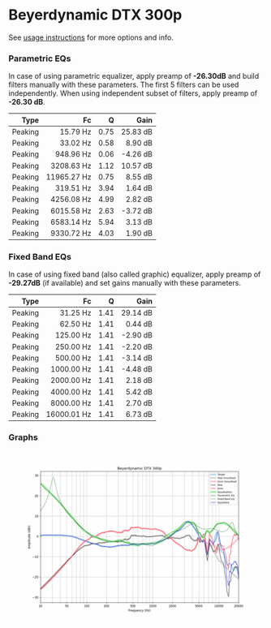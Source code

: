 # Beyerdynamic DTX 300p
See [usage instructions](https://github.com/jaakkopasanen/AutoEq#usage) for more options and info.

### Parametric EQs
In case of using parametric equalizer, apply preamp of **-26.30dB** and build filters manually
with these parameters. The first 5 filters can be used independently.
When using independent subset of filters, apply preamp of **-26.30 dB**.

| Type    | Fc          |    Q | Gain     |
|--------:|------------:|-----:|---------:|
| Peaking | 15.79 Hz    | 0.75 | 25.83 dB |
| Peaking | 33.02 Hz    | 0.58 | 8.90 dB  |
| Peaking | 948.96 Hz   | 0.06 | -4.26 dB |
| Peaking | 3208.63 Hz  | 1.12 | 10.57 dB |
| Peaking | 11965.27 Hz | 0.75 | 8.55 dB  |
| Peaking | 319.51 Hz   | 3.94 | 1.64 dB  |
| Peaking | 4256.08 Hz  | 4.99 | 2.82 dB  |
| Peaking | 6015.58 Hz  | 2.63 | -3.72 dB |
| Peaking | 6583.14 Hz  | 5.94 | 3.13 dB  |
| Peaking | 9330.72 Hz  | 4.03 | 1.90 dB  |

### Fixed Band EQs
In case of using fixed band (also called graphic) equalizer, apply preamp of **-29.27dB**
(if available) and set gains manually with these parameters.

| Type    | Fc          |    Q | Gain     |
|--------:|------------:|-----:|---------:|
| Peaking | 31.25 Hz    | 1.41 | 29.14 dB |
| Peaking | 62.50 Hz    | 1.41 | 0.44 dB  |
| Peaking | 125.00 Hz   | 1.41 | -2.90 dB |
| Peaking | 250.00 Hz   | 1.41 | -2.20 dB |
| Peaking | 500.00 Hz   | 1.41 | -3.14 dB |
| Peaking | 1000.00 Hz  | 1.41 | -4.48 dB |
| Peaking | 2000.00 Hz  | 1.41 | 2.18 dB  |
| Peaking | 4000.00 Hz  | 1.41 | 5.42 dB  |
| Peaking | 8000.00 Hz  | 1.41 | 2.70 dB  |
| Peaking | 16000.01 Hz | 1.41 | 6.73 dB  |

### Graphs
![](./Beyerdynamic%20DTX%20300p.png)
